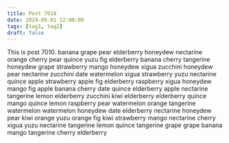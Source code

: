 ```yaml
---
title: Post 7010
date: 2024-09-01 12:00:00
tags: [tag1, tag2]
draft: false
---
```

This is post 7010.
banana
grape
pear
elderberry
honeydew
nectarine
orange
cherry
pear
quince
yuzu
fig
elderberry
banana
cherry
tangerine
honeydew
grape
strawberry
mango
honeydew
xigua
zucchini
honeydew
pear
nectarine
zucchini
date
watermelon
xigua
strawberry
yuzu
nectarine
quince
apple
strawberry
apple
fig
elderberry
raspberry
xigua
honeydew
mango
fig
apple
banana
cherry
date
quince
elderberry
apple
nectarine
tangerine
lemon
elderberry
zucchini
kiwi
elderberry
elderberry
quince
mango
quince
lemon
raspberry
pear
watermelon
orange
tangerine
watermelon
watermelon
honeydew
date
elderberry
nectarine
honeydew
pear
kiwi
orange
yuzu
orange
fig
kiwi
strawberry
mango
nectarine
cherry
xigua
yuzu
nectarine
tangerine
lemon
quince
tangerine
grape
grape
banana
mango
tangerine
cherry
elderberry
